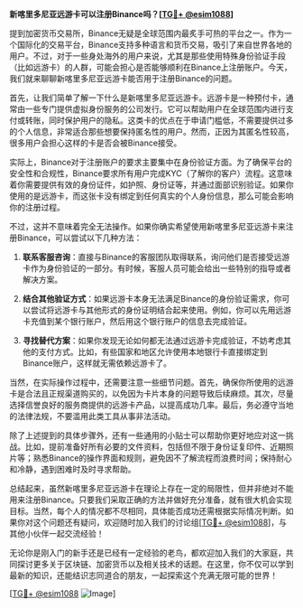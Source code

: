 **新喀里多尼亚远游卡可以注册Binance吗？[[TG💪+ @esim1088](https://t.me/s/esim1088)]**

提到加密货币交易所，Binance无疑是全球范围内最炙手可热的平台之一。作为一个国际化的交易平台，Binance支持多种语言和货币交易，吸引了来自世界各地的用户。不过，对于一些身处海外的用户来说，尤其是那些使用特殊身份验证手段（比如远游卡）的人群，可能会担心是否能够顺利在Binance上注册账户。今天，我们就来聊聊新喀里多尼亚远游卡能否用于注册Binance的问题。

首先，让我们简单了解一下什么是新喀里多尼亚远游卡。远游卡是一种预付卡，通常由一些专门提供虚拟身份服务的公司发行。它可以帮助用户在全球范围内进行支付或转账，同时保护用户的隐私。这类卡的优点在于申请门槛低，不需要提供过多的个人信息，非常适合那些想要保持匿名性的用户。然而，正因为其匿名性较高，很多用户会担心这样的卡是否会被Binance接受。

实际上，Binance对于注册账户的要求主要集中在身份验证方面。为了确保平台的安全性和合规性，Binance要求所有用户完成KYC（了解你的客户）流程。这意味着你需要提供有效的身份证件，如护照、身份证等，并通过面部识别验证。如果你使用的是远游卡，而这张卡没有绑定到任何真实的个人身份信息，那么可能会影响你的注册过程。

不过，这并不意味着完全无法操作。如果你确实希望使用新喀里多尼亚远游卡来注册Binance，可以尝试以下几种方法：

1. **联系客服咨询**：直接与Binance的客服团队取得联系，询问他们是否接受远游卡作为身份验证的一部分。有时候，客服人员可能会给出一些特别的指导或者解决方案。

2. **结合其他验证方式**：如果远游卡本身无法满足Binance的身份验证需求，你可以尝试将远游卡与其他形式的身份证明结合起来使用。例如，你可以先用远游卡充值到某个银行账户，然后用这个银行账户的信息去完成验证。

3. **寻找替代方案**：如果你发现无论如何都无法通过远游卡完成验证，不妨考虑其他的支付方式。比如，有些国家和地区允许使用本地银行卡直接绑定到Binance账户，这样就无需依赖远游卡了。

当然，在实际操作过程中，还需要注意一些细节问题。首先，确保你所使用的远游卡是合法且正规渠道购买的，以免因为卡片本身的问题导致后续麻烦。其次，尽量选择信誉良好的服务商提供的远游卡产品，以提高成功几率。最后，务必遵守当地的法律法规，不要滥用此类工具从事非法活动。

除了上述提到的具体步骤外，还有一些通用的小贴士可以帮助你更好地应对这一挑战。比如，提前准备好所有必要的文件资料，包括但不限于身份证复印件、近期照片等；熟悉Binance的操作界面和规则，避免因不了解流程而浪费时间；保持耐心和冷静，遇到困难时及时寻求帮助。

总结起来，虽然新喀里多尼亚远游卡在理论上存在一定的局限性，但并非绝对不能用来注册Binance。只要我们采取正确的方法并做好充分准备，就有很大机会实现目标。当然，每个人的情况都不尽相同，具体能否成功还需根据实际情况判断。如果你对这个问题还有疑问，欢迎随时加入我们的讨论组[[TG💪+ @esim1088](https://t.me/s/esim1088)]，与其他小伙伴一起交流经验！

无论你是刚入门的新手还是已经有一定经验的老鸟，都欢迎加入我们的大家庭，共同探讨更多关于区块链、加密货币以及相关技术的话题。在这里，你不仅可以学到最新的知识，还能结识志同道合的朋友，一起探索这个充满无限可能的世界！

[[TG💪+ @esim1088](https://t.me/s/esim1088) ![Image](https://i.postimg.cc/4NQfJmqS/Snipaste-2025-05-13-00-14-12.png)]